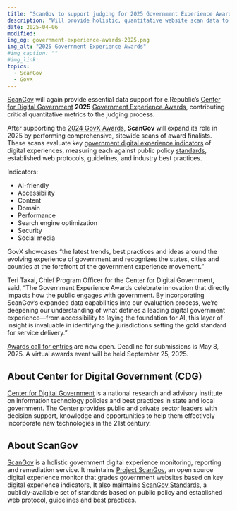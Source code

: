```yaml
---
title: "ScanGov to support judging for 2025 Government Experience Awards"
description: "Will provide holistic, quantitative website scan data to e.Republic’s Center for Digital Government annual GovX awards program."
date: 2025-04-06
modified: 
img_og: government-experience-awards-2025.png
img_alt: "2025 Government Experience Awards"
#img_caption: ""
#img_link: 
topics:
  - ScanGov
  - GovX
---
```


[ScanGov](https://scangov.com) will again provide essential data support for e.Republic’s [Center for Digital Government](https://www.govtech.com/cdg)  **2025** [Government Experience Awards](https://www.govtech.com/cdg/government-experience), contributing critical quantitative metrics to the judging process.

After supporting the [2024 GovX Awards](https://www.govtech.com/cdg/government-experience/government-experience-awards-2024-winners-announced), **ScanGov** will expand its role in 2025 by performing comprehensive, sitewide scans of award finalists. These scans evaluate key [government digital experience indicators](https://docs.scangov.org/indicators) of digital experiences, measuring each against public policy [standards](https://standards.scangov.org), established web protocols, guidelines, and industry best practices.

Indicators:

* AI-friendly  
* Accessibility  
* Content  
* Domain  
* Performance  
* Search engine optimization  
* Security  
* Social media

GovX showcases “the latest trends, best practices and ideas around the evolving experience of government and recognizes the states, cities and counties at the forefront of the government experience movement.”

Teri Takai, Chief Program Officer for the Center for Digital Government, said, “The Government Experience Awards celebrate innovation that directly impacts how the public engages with government. By incorporating ScanGov’s expanded data capabilities into our evaluation process, we’re deepening our understanding of what defines a leading digital government experience—from accessibility to laying the foundation for AI, this layer of insight is invaluable in identifying the jurisdictions setting the gold standard for service delivery.”

[Awards call for entries](https://www.govtech.com/call-for-entries-digital-government-experience-awards-2025) are now open. Deadline for submissions is May 8, 2025\. A virtual awards event will be held September 25, 2025\.

## About Center for Digital Government (CDG)

[Center for Digital Government](https://www.govtech.com/cdg) is a national research and advisory institute on information technology policies and best practices in state and local government. The Center provides public and private sector leaders with decision support, knowledge and opportunities to help them effectively incorporate new technologies in the 21st century.

## About ScanGov

[ScanGov](https://scangov.com) is a holistic government digital experience monitoring, reporting and remediation service. It maintains [Project ScanGov](https://scangov.org), an open source digital experience monitor that grades government websites based on key digital experience indicators, It also maintains [ScanGov Standards](https://standards.scangov.org), a publicly-available set of standards based on public policy and established web protocol, guidelines and best practices.

